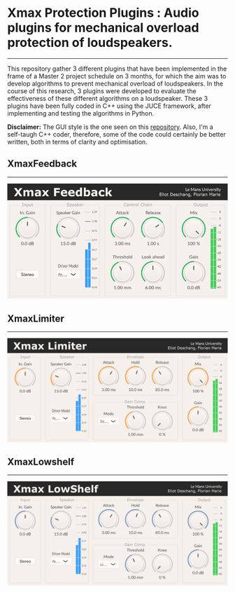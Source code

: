 # Xmax Protection Plugins : Audio plugins for mechanical overload protection of loudspeakers.
---
This repository gather 3 different plugins that have been implemented in the frame of a Master 2 project schedule on 3 months, for which the aim was to develop algorithms to prevent mechanical overload of loudspeakers.
In the course of this research, 3 plugins were developed to evaluate the effectiveness of these different algorithms on a loudspeaker. 
These 3 plugins have been fully coded in C++ using the JUCE framework, after implementing and testing the algorithms in Python.

**Disclaimer:** The GUI style is the one seen on this [repository](https://github.com/TheAudioProgrammer/getting-started-book). Also, I'm a self-taugh C++ coder, therefore, some of the code could certainly be better written, both in terms of clarity and optimisation.


## XmaxFeedback
---
![XmaxFeedback plugin image](https://github.com/eliot-des/Xmax-Protection-Plugins/blob/main/readme/XmaxFeedback.png)

## XmaxLimiter
---
![XmaxLimiter plugin image](https://github.com/eliot-des/Xmax-Protection-Plugins/blob/main/readme/XmaxLimiter.png)

## XmaxLowshelf
---
![XmaxLowShelf plugin image](https://github.com/eliot-des/Xmax-Protection-Plugins/blob/main/readme/XmaxLowShelf.png)
